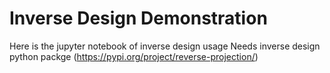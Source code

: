 # Inverse Design Demonstration
Here is the jupyter notebook of inverse design usage
Needs inverse design python packge (https://pypi.org/project/reverse-projection/)
